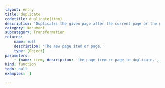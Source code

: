 ```yaml
---
layout: entry
title: duplicate
codetitle: duplicate(item)
description: 'Duplicates the given page after the current page or the given page item to the current page and layer. Use '
category: Document
subcategory: Transformation
returns:
    name: null
    description: 'The new page item or page.'
    type: [Object]
parameters:
    - {name: item, description: 'The page item or page to duplicate.', optional: false, type: [PageItem, Page]}
kind: function
todo: null
examples: []

---
```

